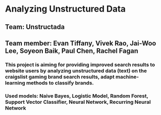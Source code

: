 # Analyzing Unstructured Data
## Team: Unstructada 
## Team member: Evan Tiffany, Vivek Rao, Jai-Woo Lee, Soyeon Baik, Paul Chen, Rachel Fagan

### This project is aiming for providing improved search results to website users by analyzing unstructured data (text) on the craigslist gaming brand search results, adapt machine-learning methods to classify brands.

### Used models: Naive Bayes, Logistic Model, Random Forest, Support Vector Classifier, Neural Network, Recurring Neural Network
